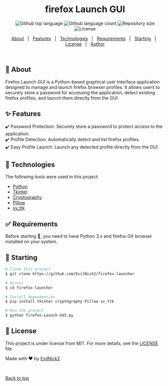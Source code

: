 <!-- <div align="center" id="top"> 
  <img src="./.github/app.gif" alt="firefox Launch GUI" />

  &#xa0;
</div> -->

<h1 align="center">firefox Launch GUI</h1>

<p align="center">
  <img alt="Github top language" src="https://img.shields.io/github/languages/top/EvilNick2/firefox-launcher?color=56BEB8">

  <img alt="Github language count" src="https://img.shields.io/github/languages/count/EvilNick2/firefox-launcher?color=56BEB8">

  <img alt="Repository size" src="https://img.shields.io/github/repo-size/EvilNick2/firefox-launcher?color=56BEB8">

  <img alt="License" src="https://img.shields.io/github/license/EvilNick2/firefox-launcher?color=56BEB8">
</p>

<p align="center">
  <a href="#dart-about">About</a> &#xa0; | &#xa0; 
  <a href="#sparkles-features">Features</a> &#xa0; | &#xa0;
  <a href="#rocket-technologies">Technologies</a> &#xa0; | &#xa0;
  <a href="#white_check_mark-requirements">Requirements</a> &#xa0; | &#xa0;
  <a href="#checkered_flag-starting">Starting</a> &#xa0; | &#xa0;
  <a href="#memo-license">License</a> &#xa0; | &#xa0;
  <a href="https://github.com/EvilNick2" target="_blank">Author</a>
</p>

<br>

## :dart: About ##

Firefox Launch GUI is a Python-based graphical user interface application designed to manage and launch firefox browser profiles. It allows users to securely store a password for accessing the application, detect existing firefox profiles, and launch them directly from the GUI.

## :sparkles: Features ##

:heavy_check_mark: Password Protection: Securely store a password to protect access to the application.\
:heavy_check_mark: Profile Detection: Automatically detect and list firefox profiles.\
:heavy_check_mark: Easy Profile Launch: Launch any detected profile directly from the GUI.

## :rocket: Technologies ##

The following tools were used in this project:

- [Python](https://www.python.org/)
- [Tkinter](https://docs.python.org/3/library/tkinter.html)
- [Cryptography](https://cryptography.io/en/latest/)
- [Pillow](https://python-pillow.org/)
- [sv_ttk](https://github.com/rdbende/Sun-Valley-ttk-theme)

## :white_check_mark: Requirements ##

Before starting :checkered_flag:, you need to have Python 3.x and firefox GX browser installed on your system.

## :checkered_flag: Starting ##

```bash
# Clone this project
$ git clone https://github.com/EvilNick2/firefox-launcher

# Access
$ cd firefox-launcher

# Install dependencies
$ pip install tkinter cryptography Pillow sv_ttk

# Run the project
$ python firefox-Launch-GUI.py
```

## :memo: License ##

This project is under license from MIT. For more details, see the [LICENSE](LICENSE.md) file.


Made with :heart: by <a href="https://github.com/EvilNick2" target="_blank">EvilNick2</a>

&#xa0;

<a href="#top">Back to top</a>
